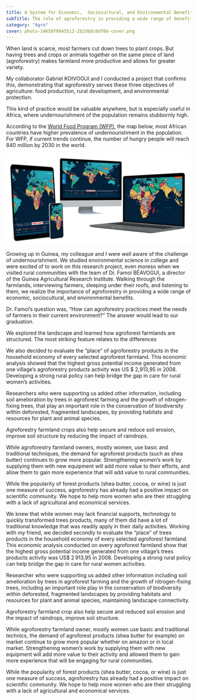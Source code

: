 ```yaml
---
title: A System for Economic,  Sociocultural, and Environmental Benefits
subTitle: The role of agroforestry in providing a wide range of benefits
category: "Agro"
cover: photo-1465070845512-2b2dbdc6df66-cover.png
---
```


When land is scarce, most farmers cut down trees to plant crops. But having trees and crops or animals together on the same piece of land (agroforestry) makes farmland more productive and allows for greater variety.

My collaborator Gabriel KOIVOGUI and I conducted a project that confirms this, demonstrating that agroforestry serves these three objectives of agriculture: food production, rural development, and environmental protection.

This kind of practice would be valuable anywhere, but is especially useful in Africa, where undernourishment of the population remains stubbornly high.

According to the <a href="https://www.wfp.org/publications/hunger-map-2020/" target="_blank">World Food Program (WFP)</a>, the map below, most African countries have higher prevalence of undernourishment in the population. For WFP, if current trends continue, the number of hungry people will reach 840 million by 2030 in the world.

![test](./33893097-e5a70c34-df5a-11e7-8f5e-40e05762dd6770dju.png)

Growing up in Guinea, my colleague and I were well aware of the challenge of undernourishment. We studied environmental science in college and were excited of to work on this research project, even moreso when we visited rural communities with the team of Dr. Famoï BÉAVOGUI, a director of the Guinea Agricultural Research Institute. Walking through the farmlands, interviewing farmers, sleeping under their roofs, and listening to them, we realize the importance of agroforestry in providing a wide range of economic, sociocultural, and environmental benefits.

Dr. Famoï’s question was, “How can agroforestry practices meet the needs of farmers in their current environment?” The answer would lead to our graduation.

We explored the landscape and learned how agroforest farmlands are structured. The most striking feature relates to the differences

We also decided to evaluate the “place” of agroforestry products in the household economy of every selected agroforest farmland. This economic analysis showed that the highest gross potential income generated from one village’s agroforestry products activity was US $ 2,913,95 in 2008. Developing a strong rural policy can help bridge the gap in care for rural women’s activities.

Researchers who were supporting us added other information, including soil amelioration by trees in agroforest farming and the growth of nitrogen-fixing trees, that play an important role in the conservation of biodiversity within deforested, fragmented landscapes, by providing habitats and resources for plant and animal species.

Agroforestry farmland crops also help secure and reduce soil erosion, improve soil structure by reducing the impact of raindrops.

While agroforestry farmland owners, mostly women, use basic and traditional techniques, the demand for agroforest products (such as shea butter) continues to grow more popular. Strengthening women’s work by supplying them with new equipment will add more value to their efforts, and allow them to gain more experience that will add value to rural communities.

While the popularity of forest products (shea butter, cocoa, or wine) is just one measure of success, agroforestry has already had a positive impact on scientific community. We hope to help more women who are their struggling with a lack of agricultural and economical services.

We knew that while women may lack financial supports, technology to quickly transformed trees products, many of them did have a lot of traditional knowledge that was readily apply in their daily activities. Working with my friend, we decided secondly to evaluate the “place” of trees products in the household economy of every selected agroforest farmland. This economic analysis conducted on every agroforest farmland show that the highest gross potential income generated from one village’s trees products activity was US$ 2 913,95 in 2008. Developing a strong rural policy can help bridge the gap in care for rural women activities.

Researcher who were supporting us added other information including soil amelioration by trees in agroforest farming and the growth of nitrogen-fixing trees, including an important role play in the conservation of biodiversity within deforested, fragmented landscapes by providing habitats and resources for plant and animal species, maintaining landscape connectivity.

Agroforestry farmland crop also help secure and reduced soil erosion and the impact of raindrops, improve soil structure.

While agroforestry farmland owner, mostly women use basic and traditional technics, the demand of agroforest products (shea butter for example) on market continue to grow more popular whether on amazon or in local market. Strengthening women’s work by supplying them with new equipment will add more value to their activity and allowed them to gain more experience that will be engaging for rural communities.

While the popularity of forest products (shea butter, cocoa, or wine) is just one measure of success, agroforestry has already had a positive impact on scientific community. We hope to help more women who are their struggling with a lack of agricultural and economical services.

